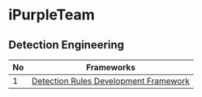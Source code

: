 # iPurpleTeam

## Detection Engineering

| No          |Frameworks   |  
| ----------- | ----------- | 
| 1           |[Detection Rules Development Framework](https://github.com/netbiosX/iPurpleTeam/blob/main/Detection-Engineering/Detection-Rules-Development-Framework.md)|
